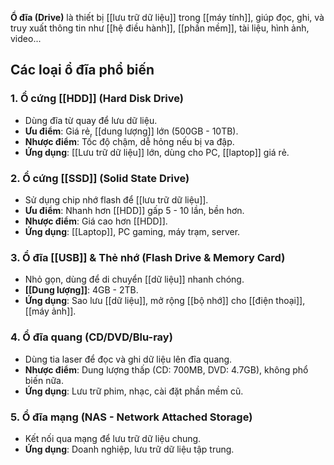 **Ổ đĩa (Drive)** là thiết bị [[lưu trữ dữ liệu]] trong [[máy tính]], giúp đọc, ghi, và truy xuất thông tin như [[hệ điều hành]], [[phần mềm]], tài liệu, hình ảnh, video...
## **Các loại ổ đĩa phổ biến**

### **1. Ổ cứng [[HDD]] (Hard Disk Drive)**

- Dùng đĩa từ quay để lưu dữ liệu.
- **Ưu điểm**: Giá rẻ, [[dung lượng]] lớn (500GB - 10TB).
- **Nhược điểm**: Tốc độ chậm, dễ hỏng nếu bị va đập.
- **Ứng dụng**: [[Lưu trữ dữ liệu]] lớn, dùng cho PC, [[laptop]] giá rẻ.

### **2. Ổ cứng [[SSD]] (Solid State Drive)**

- Sử dụng chip nhớ flash để [[lưu trữ dữ liệu]].
- **Ưu điểm**: Nhanh hơn [[HDD]] gấp 5 - 10 lần, bền hơn.
- **Nhược điểm**: Giá cao hơn [[HDD]].
- **Ứng dụng**: [[Laptop]], PC gaming, máy trạm, server.

### **3. Ổ đĩa [[USB]] & Thẻ nhớ (Flash Drive & Memory Card)**

- Nhỏ gọn, dùng để di chuyển [[dữ liệu]] nhanh chóng.
- **[[Dung lượng]]**: 4GB - 2TB.
- **Ứng dụng**: Sao lưu [[dữ liệu]], mở rộng [[bộ nhớ]] cho [[điện thoại]], [[máy ảnh]].

### **4. Ổ đĩa quang (CD/DVD/Blu-ray)**

- Dùng tia laser để đọc và ghi dữ liệu lên đĩa quang.
- **Nhược điểm**: Dung lượng thấp (CD: 700MB, DVD: 4.7GB), không phổ biến nữa.
- **Ứng dụng**: Lưu trữ phim, nhạc, cài đặt phần mềm cũ.

### **5. Ổ đĩa mạng (NAS - Network Attached Storage)**

- Kết nối qua mạng để lưu trữ dữ liệu chung.
- **Ứng dụng**: Doanh nghiệp, lưu trữ dữ liệu tập trung.